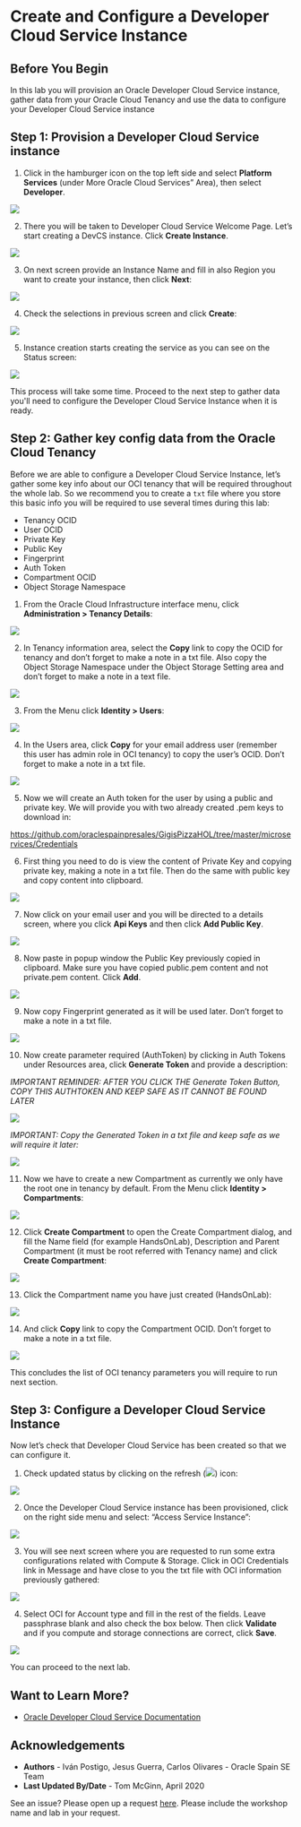# Create and Configure a Developer Cloud Service Instance

## Before You Begin

In this lab you will provision an Oracle Developer Cloud Service instance, gather data from your Oracle Cloud Tenancy and use the data to configure your Developer Cloud Service instance

## **Step 1**: Provision a Developer Cloud Service instance

1. Click in the hamburger icon on the top left side and select **Platform Services** (under More Oracle Cloud Services” Area), then select **Developer**.

  ![](./images/image13.png " ")

2. There you will be taken to Developer Cloud Service Welcome Page. Let’s start creating a DevCS instance. Click **Create Instance**.

  ![](./images/image14.png " ")

3. On next screen provide an Instance Name and fill in also Region you want to create your instance, then click **Next**:

  ![](./images/image15.png " ")

4. Check the selections in previous screen and click **Create**:

  ![](./images/image16.png " ")

5. Instance creation starts creating the service as you can see on the Status screen:

  ![](./images/image17.png " ")

This process will take some time. Proceed to the next step to gather data you'll need to configure the Developer Cloud Service Instance when it is ready.

## **Step 2**: Gather key config data from the Oracle Cloud Tenancy

Before we are able to configure a Developer Cloud Service Instance, let’s gather some key info about our OCI tenancy that will be required throughout the whole lab. So we recommend you to create a `txt` file where you store this basic info you will be required to use several times during this lab:

  - Tenancy OCID
  - User OCID
  - Private Key
  - Public Key
  - Fingerprint
  - Auth Token
  - Compartment OCID
  - Object Storage Namespace

1. From the Oracle Cloud Infrastructure interface menu, click **Administration \> Tenancy Details**:

  ![](./images/image18.png " ")

2. In Tenancy information area, select the **Copy** link to copy the OCID for tenancy and don’t forget to make a note in a txt file. Also copy the Object Storage Namespace under the Object Storage Setting area and don’t forget to make a note in a text file.

  ![](./images/image19.png " ")

3. From the Menu click **Identity \> Users**:

  ![](./images/image20.png " ")

4. In the Users area, click **Copy** for your email address user (remember this user has admin role in OCI tenancy) to copy the user’s OCID. Don’t forget to make a note in a txt file.

  ![](./images/image21.png " ")

5. Now we will create an Auth token for the user by using a public and private key. We will provide you with two already created .pem keys to download in:

  [<span class="underline">https://github.com/oraclespainpresales/GigisPizzaHOL/tree/master/microservices/Credentials</span>](https://github.com/oraclespainpresales/GigisPizzaHOL/tree/master/microservices/Credentials)

6. First thing you need to do is view the content of Private Key and copying private key, making a note in a txt file. Then do the same with public key and copy content into clipboard.

  ![](./images/image22.png " ")

7. Now click on your email user and you will be directed to a details screen, where you click **Api Keys** and then click **Add Public Key**.

  ![](./images/image23.png " ")

8. Now paste in popup window the Public Key previously copied in clipboard. Make sure you have copied public.pem content and not private.pem content. Click **Add**.

  ![](./images/image24.png " ")

9. Now copy Fingerprint generated as it will be used later. Don’t forget to make a note in a txt file.

  ![](./images/image25.png " ")

10. Now create parameter required (AuthToken) by clicking in Auth Tokens under Resources area, click **Generate Token** and  provide a description:

  *IMPORTANT REMINDER: AFTER YOU CLICK THE Generate Token Button, COPY THIS AUTHTOKEN AND KEEP SAFE AS IT CANNOT BE FOUND LATER*

  ![](./images/image26.png " ")

  *IMPORTANT: Copy the Generated Token in a txt file and keep safe as we will require it later:*

  ![](./images/image27.png " ")

11. Now we have to create a new Compartment as currently we only have the root one in tenancy by default. From the Menu click **Identity \> Compartments**:

  ![](./images/image28.png " ")

12. Click **Create Compartment** to open the Create Compartment dialog, and fill the Name field (for example
HandsOnLab), Description and Parent Compartment (it must be root referred
with Tenancy name) and click **Create Compartment**:

  ![](./images/image29.png " ")

13. Click the Compartment name you have just created (HandsOnLab):

  ![](./images/image30.png " ")

14. And click **Copy** link to copy the Compartment OCID. Don’t forget to make a note in a txt file.

  ![](./images/image31.png " ")

This concludes the list of OCI tenancy parameters you will require to run next section.

## **Step 3**: Configure a Developer Cloud Service Instance

Now let’s check that Developer Cloud Service has been created so that we can configure it.

1. Check updated status by clicking on the refresh (![](./images/image32.png)) icon:

  ![](./images/image33.png " ")

2. Once the Developer Cloud Service instance has been provisioned, click on the right side menu and select: “Access Service Instance”:

  ![](./images/image34.png " ")

3. You will see next screen where you are requested to run some extra configurations related with Compute & Storage. Click in OCI Credentials link in Message and have close to you the txt file with OCI information previously gathered:

  ![](./images/image35.png " ")

4. Select OCI for Account type and fill in the rest of the fields. Leave passphrase blank and also check the box below. Then click **Validate** and if you compute and storage connections are correct, click **Save**.

  ![](./images/image36.png " ")

You can proceed to the next lab.

## Want to Learn More?

* [Oracle Developer Cloud Service Documentation](https://docs.oracle.com/en/cloud/paas/developer-cloud/index.html)

## Acknowledgements
* **Authors** -  Iván Postigo, Jesus Guerra, Carlos Olivares - Oracle Spain SE Team
* **Last Updated By/Date** - Tom McGinn, April 2020

See an issue?  Please open up a request [here](https://github.com/oracle/learning-library/issues). Please include the workshop name and lab in your request.
